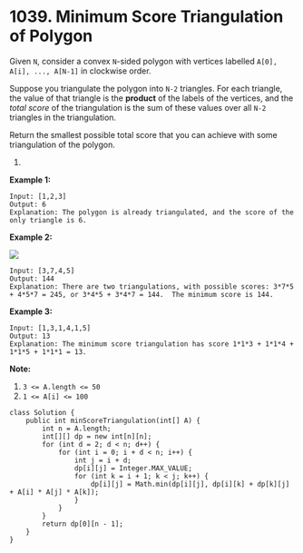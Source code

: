 # 1039. Minimum Score Triangulation of Polygon



Given `N`, consider a convex `N`-sided polygon with vertices labelled `A[0], A[i], ..., A[N-1]` in clockwise order.

Suppose you triangulate the polygon into `N-2` triangles.  For each triangle, the value of that triangle is the **product** of the labels of the vertices, and the _total score_ of the triangulation is the sum of these values over all `N-2` triangles in the triangulation.

Return the smallest possible total score that you can achieve with some triangulation of the polygon.

1. 
**Example 1:**

```text
Input: [1,2,3]
Output: 6
Explanation: The polygon is already triangulated, and the score of the only triangle is 6.
```

**Example 2:**

![](https://assets.leetcode.com/uploads/2019/05/01/minimum-score-triangulation-of-polygon-1.png)

```text
Input: [3,7,4,5]
Output: 144
Explanation: There are two triangulations, with possible scores: 3*7*5 + 4*5*7 = 245, or 3*4*5 + 3*4*7 = 144.  The minimum score is 144.
```

**Example 3:**

```text
Input: [1,3,1,4,1,5]
Output: 13
Explanation: The minimum score triangulation has score 1*1*3 + 1*1*4 + 1*1*5 + 1*1*1 = 13.
```

**Note:**

1. `3 <= A.length <= 50`
2. `1 <= A[i] <= 100`

```text
class Solution {
    public int minScoreTriangulation(int[] A) {
        int n = A.length;
        int[][] dp = new int[n][n];
        for (int d = 2; d < n; d++) {
            for (int i = 0; i + d < n; i++) {
                int j = i + d;
                dp[i][j] = Integer.MAX_VALUE;
                for (int k = i + 1; k < j; k++) {
                    dp[i][j] = Math.min(dp[i][j], dp[i][k] + dp[k][j] + A[i] * A[j] * A[k]);
                }
            }
        }
        return dp[0][n - 1];
    }
}
```

